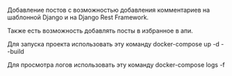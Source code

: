Добавление постов с возможностью добавления комментариев 
на шаблонной Django и на Django Rest Framework.

Также есть возможность добавлять посты в избранное в апи.

Для запуска проекта использовать эту команду
docker-compose up -d --build


Для просмотра логов использовать эту команду
docker-compose logs -f

